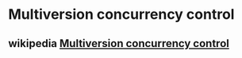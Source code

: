 # Multiversion concurrency control

## wikipedia [Multiversion concurrency control](https://en.wikipedia.org/wiki/Multiversion_concurrency_control)